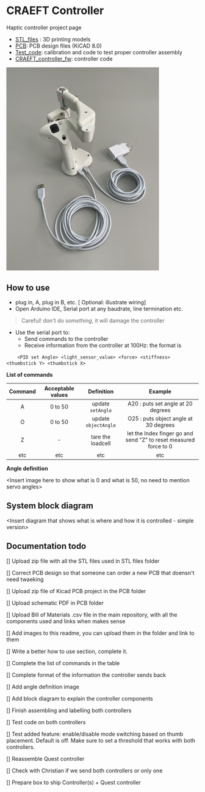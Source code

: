 # CRAEFT Controller 

Haptic controller project page

* [STL_files](STL_files) : 3D printing models
* [PCB](PCB): PCB design files (KiCAD 8.0)
* [Test_code](Test_code): calibration and code to test proper controller assembly
* [CRAEFT_controller_fw](CRAEFT_controller_fw): controller code

<img src="./Images/dummy_image.jpeg" alt="dummy image" width="400"/>

## How to use 
* plug in, A, plug in B, etc. [ Optional: illustrate wiring]
* Open Arduino IDE, Serial port at any baudrate, line termination etc.

> Careful! don't do *something*, it will damage the controller

* Use the serial port to: 
    * Send commands to the controller 
    * Receive information from the controller at 100Hz: the format is
```
    <PID set Angle> <light_sensor_value> <force> <stiffness> <thumbstick Y> <thumbstick X>
```

**List of commands**

|Command| Acceptable values|Definition|Example|
|:---:|:---:|:---:|:---:|
| A |0 to 50 |update  `setAngle` |A20 : puts set angle at 20 degrees|
| O |0 to 50 |update  `objectAngle` |O25 : puts object angle at 30 degrees|
| Z | - | tare the loadcell| let the Index finger go and send "Z" to reset measured force to 0|
| etc | etc | etc | etc |


**Angle definition** 

<Insert image here to show what is 0 and what is 50, no need to mention servo angles>

## System block diagram
<Insert diagram that shows what is where and how it is controlled - simple version>

## Documentation todo
[] Upload zip file with all the STL files used in STL files folder

[] Correct PCB design so that someone can order a new PCB that doensn't need twaeking

[] Upload zip file of Kicad PCB project in the PCB folder

[] Upload schematic PDF in PCB folder

[] Upload Bill of Materials .csv file in the main repository, with all the components used and links when makes sense

[] Add images to this readme, you can upload them in the folder <Images> and link to them

[] Write a better how to use section, complete it. 

[] Complete the list of commands in the table

[] Complete format of the information the controller sends back 

[] Add angle definition image 

[] Add block diagram to explain the controller components

[] Finish assembling and labelling both controllers

[] Test code on both controllers

[] Test added feature: enable/disable mode switching based on thumb placement. Default is off. Make sure to set a 
threshold that works with both controllers. 

[] Reassemble Quest controller

[] Check with Christian if we send both controllers or only one

[] Prepare box to ship Controller(s) + Quest controller

